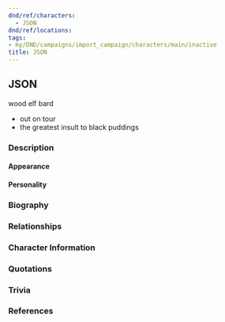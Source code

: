 ```yaml
---
dnd/ref/characters:
  - JSON
dnd/ref/locations:
tags:
- my/DND/campaigns/import_campaign/characters/main/inactive
title: JSON
---
```


## JSON

wood elf bard

- out on tour
- the greatest insult to black puddings

### Description

#### Appearance

#### Personality

### Biography

### Relationships

### Character Information

### Quotations

### Trivia

### References
